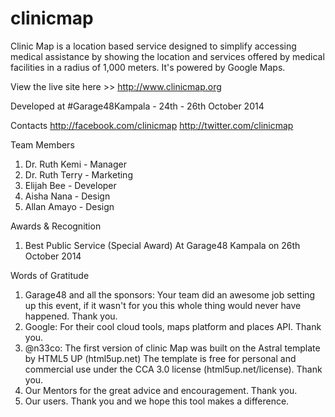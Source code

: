 clinicmap
=========

Clinic Map is a location based service designed to simplify accessing medical assistance by showing the location and services offered by medical facilities in a radius of 1,000 meters. It's powered by Google Maps. 

View the live site here >> http://www.clinicmap.org

Developed at #Garage48Kampala - 24th - 26th October 2014

Contacts 
http://facebook.com/clinicmap
http://twitter.com/clinicmap

Team Members 
1. Dr. Ruth Kemi 	  - Manager 	
2. Dr. Ruth Terry 	- Marketing   
3. Elijah Bee 		  - Developer			 
4. Aisha Nana 		  - Design			
5. Allan Amayo		  - Design	

Awards & Recognition
1. Best Public Service (Special Award) At Garage48 Kampala on 26th October 2014

Words of Gratitude
1. Garage48 and all the sponsors: Your team did an awesome job setting up this event, if it wasn't for you this whole thing would never have happened. Thank you.
2. Google: For their cool cloud tools, maps platform and places API. Thank you.
3. @n33co: The first version of clinic Map was built on the Astral template by HTML5 UP (html5up.net) The template is free for personal and commercial use under the CCA 3.0 license (html5up.net/license). Thank you.
4. Our Mentors for the great advice and encouragement. Thank you.
5. Our users. Thank you and we hope this tool makes a difference.
